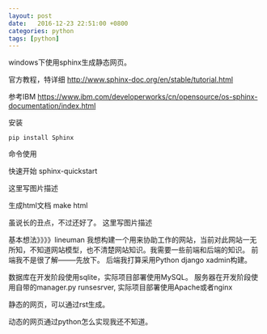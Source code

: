 ```yaml
---
layout: post
date:   2016-12-23 22:51:00 +0800
categories: python
tags: [python]
---
```


windows下使用sphinx生成静态网页。

官方教程，特详细
http://www.sphinx-doc.org/en/stable/tutorial.html

参考IBM
https://www.ibm.com/developerworks/cn/opensource/os-sphinx-documentation/index.html

安装

`pip install Sphinx`

命令使用

快速开始
sphinx-quickstart

这里写图片描述

生成html文档
make html

虽说长的丑点，不过还好了。
这里写图片描述

基本想法》》》》lineuman
我想构建一个用来协助工作的网站，当前对此网站一无所知，不知道网站模型，也不清楚网站知识。我需要一些前端和后端的知识。
前端我不是很了解——–先放下。
后端我打算采用Python django xadmin构建。

数据库在开发阶段使用sqlite，实际项目部署使用MySQL。
服务器在开发阶段使用自带的manager.py runsesrver, 实际项目部署使用Apache或者nginx

静态的网页，可以通过rst生成。

动态的网页通过python怎么实现我还不知道。
